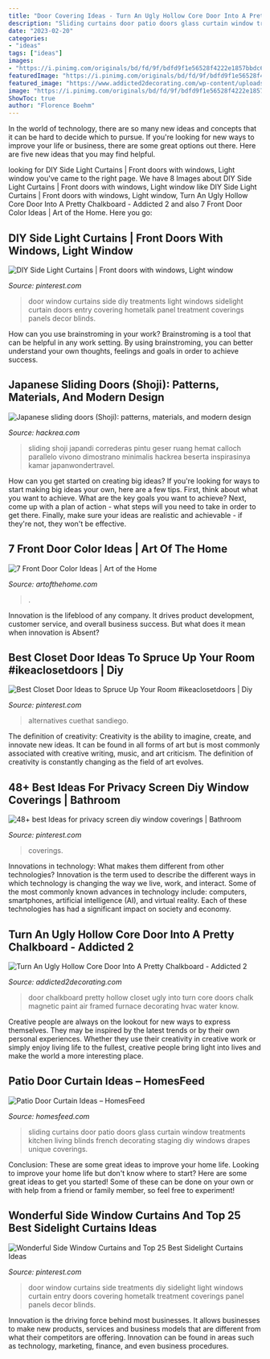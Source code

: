 ```yaml
---
title: "Door Covering Ideas - Turn An Ugly Hollow Core Door Into A Pretty Chalkboard"
description: "Sliding curtains door patio doors glass curtain window treatments kitchen living blinds french decorating staging diy windows drapes unique coverings"
date: "2023-02-20"
categories:
- "ideas"
tags: ["ideas"]
images:
- "https://i.pinimg.com/originals/bd/fd/9f/bdfd9f1e56528f4222e1857bbdc6b123.jpg"
featuredImage: "https://i.pinimg.com/originals/bd/fd/9f/bdfd9f1e56528f4222e1857bbdc6b123.jpg"
featured_image: "https://www.addicted2decorating.com/wp-content/uploads/2012/02/turn-a-door-into-a-framed-chalkboard-17.jpg"
image: "https://i.pinimg.com/originals/bd/fd/9f/bdfd9f1e56528f4222e1857bbdc6b123.jpg"
ShowToc: true
author: "Florence Boehm"
---
```



In the world of technology, there are so many new ideas and concepts that it can be hard to decide which to pursue. If you're looking for new ways to improve your life or business, there are some great options out there. Here are five new ideas that you may find helpful.

	

		
looking for DIY Side Light Curtains | Front doors with windows, Light window you've came to the right page. We have 8 Images about DIY Side Light Curtains | Front doors with windows, Light window like DIY Side Light Curtains | Front doors with windows, Light window, Turn An Ugly Hollow Core Door Into A Pretty Chalkboard - Addicted 2 and also 7 Front Door Color Ideas | Art of the Home. Here you go:
		
    
## DIY Side Light Curtains | Front Doors With Windows, Light Window

<img loading=lazy src="https://i.pinimg.com/736x/f1/95/c8/f195c840f51fddff8b6a5f02b58a8388--curtain-door-home-ideas.jpg" onerror="this.onerror=null;this.src='https://tse2.mm.bing.net/th?id=OIP.YxpjdnS8r1iZCgx5kXlaSgHaKW&amp;pid=15.1';" alt="DIY Side Light Curtains | Front doors with windows, Light window">

_Source: pinterest.com_

>door window curtains side diy treatments light windows sidelight curtain doors entry covering hometalk panel treatment coverings panels decor blinds. 

	

How can you use brainstroming in your work?
Brainstroming is a tool that can be helpful in any work setting. By using brainstroming, you can better understand your own thoughts, feelings and goals in order to achieve success.

    
## Japanese Sliding Doors (Shoji): Patterns, Materials, And Modern Design

<img loading=lazy src="https://www.hackrea.com/wp-content/uploads/2021/05/Japanese-sliding-doors-Shoji-patterns-materials-and-modern-design-ideas-cover.jpg" onerror="this.onerror=null;this.src='https://tse2.mm.bing.net/th?id=OIP.duVbxCARBGxNayaZOxnccgHaE8&amp;pid=15.1';" alt="Japanese sliding doors (Shoji): patterns, materials, and modern design">

_Source: hackrea.com_

>sliding shoji japandi correderas pintu geser ruang hemat calloch parallelo vivono dimostrano minimalis hackrea beserta inspirasinya kamar japanwondertravel. 

	

How can you get started on creating big ideas?
If you're looking for ways to start making big ideas your own, here are a few tips. First, think about what you want to achieve. What are the key goals you want to achieve? Next, come up with a plan of action - what steps will you need to take in order to get there. Finally, make sure your ideas are realistic and achievable - if they're not, they won't be effective.

    
## 7 Front Door Color Ideas | Art Of The Home

<img loading=lazy src="https://www.artofthehome.com/wp-content/uploads/2019/08/Front-Door-Color-Ideas-Behind-the-Green-Door-800x1202.jpg" onerror="this.onerror=null;this.src='https://tse4.mm.bing.net/th?id=OIP.xq5cfdbVBgmJc3hBRTkf4gHaLI&amp;pid=15.1';" alt="7 Front Door Color Ideas | Art of the Home">

_Source: artofthehome.com_

>. 

	

Innovation is the lifeblood of any company. It drives product development, customer service, and overall business success. But what does it mean when innovation is Absent?

    
## Best Closet Door Ideas To Spruce Up Your Room #ikeaclosetdoors | Diy

<img loading=lazy src="https://i.pinimg.com/originals/bd/fd/9f/bdfd9f1e56528f4222e1857bbdc6b123.jpg" onerror="this.onerror=null;this.src='https://tse2.mm.bing.net/th?id=OIP.gqBExjIrFzWTwdizEtYPnQAAAA&amp;pid=15.1';" alt="Best Closet Door Ideas to Spruce Up Your Room #ikeaclosetdoors | Diy">

_Source: pinterest.com_

>alternatives cuethat sandiego. 

	

The definition of creativity:
Creativity is the ability to imagine, create, and innovate new ideas. It can be found in all forms of art but is most commonly associated with creative writing, music, and art criticism. The definition of creativity is constantly changing as the field of art evolves.

    
## 48+ Best Ideas For Privacy Screen Diy Window Coverings | Bathroom

<img loading=lazy src="https://i.pinimg.com/originals/d5/5a/74/d55a74ccde8e99c55b22d1a15801d06e.jpg" onerror="this.onerror=null;this.src='https://tse4.mm.bing.net/th?id=OIP.g6Cpc0Z8GYA8x6g6UfkOTAAAAA&amp;pid=15.1';" alt="48+ best Ideas for privacy screen diy window coverings | Bathroom">

_Source: pinterest.com_

>coverings. 

	

Innovations in technology: What makes them different from other technologies?
Innovation is the term used to describe the different ways in which technology is changing the way we live, work, and interact. Some of the most commonly known advances in technology include: computers, smartphones, artificial intelligence (AI), and virtual reality. Each of these technologies has had a significant impact on society and economy.

    
## Turn An Ugly Hollow Core Door Into A Pretty Chalkboard - Addicted 2

<img loading=lazy src="https://www.addicted2decorating.com/wp-content/uploads/2012/02/turn-a-door-into-a-framed-chalkboard-17.jpg" onerror="this.onerror=null;this.src='https://tse2.mm.bing.net/th?id=OIP.ZsIRyU6pZBHipDHkYyEs3AAAAA&amp;pid=15.1';" alt="Turn An Ugly Hollow Core Door Into A Pretty Chalkboard - Addicted 2">

_Source: addicted2decorating.com_

>door chalkboard pretty hollow closet ugly into turn core doors chalk magnetic paint air framed furnace decorating hvac water know. 

	

Creative people are always on the lookout for new ways to express themselves. They may be inspired by the latest trends or by their own personal experiences. Whether they use their creativity in creative work or simply enjoy living life to the fullest, creative people bring light into lives and make the world a more interesting place.

    
## Patio Door Curtain Ideas – HomesFeed

<img loading=lazy src="https://homesfeed.com/wp-content/uploads/2015/11/Patio-Sliding-Door-With-White-Curtains-in-Room-With-Small-Chandelier.jpg" onerror="this.onerror=null;this.src='https://tse4.mm.bing.net/th?id=OIP.Cml6RbHvHOxwHEAbbmnu8gHaJ4&amp;pid=15.1';" alt="Patio Door Curtain Ideas – HomesFeed">

_Source: homesfeed.com_

>sliding curtains door patio doors glass curtain window treatments kitchen living blinds french decorating staging diy windows drapes unique coverings. 

	

Conclusion: These are some great ideas to improve your home life.
Looking to improve your home life but don't know where to start? Here are some great ideas to get you started! Some of these can be done on your own or with help from a friend or family member, so feel free to experiment!

    
## Wonderful Side Window Curtains And Top 25 Best Sidelight Curtains Ideas

<img loading=lazy src="https://i.pinimg.com/736x/75/9b/4d/759b4dd5ed8f9ef8f03eede0a56d2172.jpg" onerror="this.onerror=null;this.src='https://tse4.mm.bing.net/th?id=OIP.Rz2Xt8gaxS0HYjC0GHCYFQHaKW&amp;pid=15.1';" alt="Wonderful Side Window Curtains and Top 25 Best Sidelight Curtains Ideas">

_Source: pinterest.com_

>door window curtains side treatments diy sidelight light windows curtain entry doors covering hometalk treatment coverings panel panels decor blinds. 

	

Innovation is the driving force behind most businesses. It allows businesses to make new products, services and business models that are different from what their competitors are offering. Innovation can be found in areas such as technology, marketing, finance, and even business procedures.

